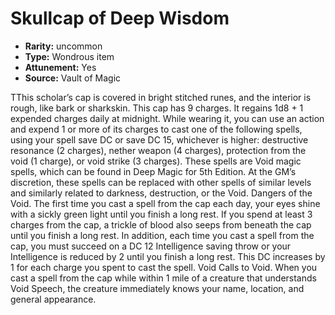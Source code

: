 
# Skullcap of Deep Wisdom

* **Rarity:** uncommon
* **Type:** Wondrous item
* **Attunement:** Yes
* **Source:** Vault of Magic


TThis scholar’s cap is covered in bright stitched runes, and the interior is rough, like bark or sharkskin. This cap has 9 charges. It regains 1d8 + 1 expended charges daily at midnight. While wearing it, you can use an action and expend 1 or more of its charges to cast one of the following spells, using your spell save DC or save DC 15, whichever is higher: destructive resonance (2 charges), nether weapon (4 charges), protection from the void (1 charge), or void strike (3 charges). These spells are Void magic spells, which can be found in Deep Magic for 5th Edition. At the GM’s discretion, these spells can be replaced with other spells of similar levels and similarly related to darkness, destruction, or the Void. Dangers of the Void. The first time you cast a spell from the cap each day, your eyes shine with a sickly green light until you finish a long rest. If you spend at least 3 charges from the cap, a trickle of blood also seeps from beneath the cap until you finish a long rest. In addition, each time you cast a spell from the cap, you must succeed on a DC 12 Intelligence saving throw or your Intelligence is reduced by 2 until you finish a long rest. This DC increases by 1 for each charge you spent to cast the spell. Void Calls to Void. When you cast a spell from the cap while within 1 mile of a creature that understands Void Speech, the creature immediately knows your name, location, and general appearance.
